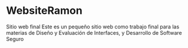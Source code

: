 # WebsiteRamon
Sitio web final
Este es un pequeño sitio web como trabajo final para las materias de Diseño y Evaluación de Interfaces, y Desarrollo de Software Seguro
